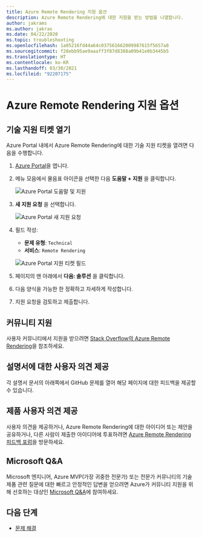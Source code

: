 ```yaml
---
title: Azure Remote Rendering 지원 옵션
description: Azure Remote Rendering에 대한 지원을 받는 방법을 나열합니다.
author: jakrams
ms.author: jakras
ms.date: 04/22/2020
ms.topic: troubleshooting
ms.openlocfilehash: 1a05216fd44a64c037561662009987615f5657a8
ms.sourcegitcommit: f28ebb95ae9aaaff3f87d8388a09b41e0b3445b5
ms.translationtype: HT
ms.contentlocale: ko-KR
ms.lasthandoff: 03/30/2021
ms.locfileid: "92207175"
---
```

# <a name="azure-remote-rendering-support-options"></a>Azure Remote Rendering 지원 옵션

## <a name="open-a-tech-support-ticket"></a>기술 지원 티켓 열기

Azure Portal 내에서 Azure Remote Rendering에 대한 기술 지원 티켓을 열려면 다음을 수행합니다.

1. [Azure Portal](https://ms.portal.azure.com)을 엽니다.

1. 메뉴 모음에서 물음표 아이콘을 선택한 다음 **도움말 + 지원** 을 클릭합니다.

    ![Azure Portal 도움말 및 지원](media/portal-help.png)

1. **새 지원 요청** 을 선택합니다.

    ![Azure Portal 새 지원 요청](media/portal-new-request.png)

1. 필드 작성:

    * **문제 유형**: `Technical`
    * **서비스**: `Remote Rendering`

    ![Azure Portal 지원 티켓 필드](media/portal-request.png)

1. 페이지의 맨 아래에서 **다음: 솔루션** 을 클릭합니다.

1. 다음 양식을 가능한 한 정확하고 자세하게 작성합니다.

1. 지원 요청을 검토하고 제출합니다.

## <a name="community-support"></a>커뮤니티 지원

사용자 커뮤니티에서 지원을 받으려면 [Stack Overflow의 Azure Remote Rendering](https://stackoverflow.com/questions/tagged/azure-remote-rendering)을 참조하세요.

## <a name="provide-documentation-feedback"></a>설명서에 대한 사용자 의견 제공

각 설명서 문서의 아래쪽에서 GitHub 문제를 열어 해당 페이지에 대한 피드백을 제공할 수 있습니다.

## <a name="provide-product-feedback"></a>제품 사용자 의견 제공

사용자 의견을 제공하거나, Azure Remote Rendering에 대한 아이디어 또는 제안을 공유하거나, 다른 사람이 제출한 아이디어에 투표하려면 [Azure Remote Rendering 피드백 포럼](https://feedback.azure.com/forums/928696-azure-remote-rendering)을 방문하세요.


## <a name="microsoft-qa"></a>Microsoft Q&A

Microsoft 엔지니어, Azure MVP(가장 귀중한 전문가) 또는 전문가 커뮤니티의 기술 제품 관련 질문에 대한 빠르고 안정적인 답변을 얻으려면 Azure가 커뮤니티 지원을 위해 선호하는 대상인 [Microsoft Q&A](/answers/topics/azure-remote-rendering.html)에 참여하세요.

## <a name="next-steps"></a>다음 단계

* [문제 해결](troubleshoot.md)